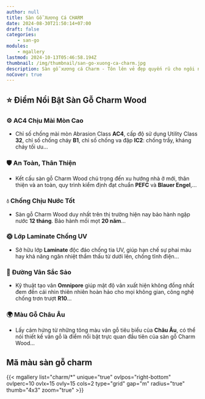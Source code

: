 ```yaml
---
author: null
title: Sàn Gỗ Xương Cá CHARM
date: 2024-08-30T21:50:14+07:00
draft: false
categories:
    - san-go
modules:
    - mgallery
lastmod: 2024-10-13T05:46:58.194Z
thumbnail: /img/thumbnail/san-go-xuong-ca-charm.jpg
description: Sàn gỗ xương cá Charm - Tôn lên vẻ đẹp quyến rũ cho ngôi nhà. Chống trơn trượt, an toàn cho gia đình. Đa dạng họa tiết, phù hợp nhiều phong cách.
noCover: true
---
```

## ⭐ Điểm Nổi Bật Sàn Gỗ Charm Wood

### ⚙️ AC4 Chịu Mài Mòn Cao
- Chỉ số chống mài mòn Abrasion Class **AC4**, cấp độ sử dụng Utility Class **32**, chỉ số chống cháy **B1**, chỉ số chống va đập **IC2**: chống trầy, kháng cháy tối ưu...

### 🛡️ An Toàn, Thân Thiện
- Kết cấu sàn gỗ Charm Wood chú trọng đến xu hướng nhà ở mới, thân thiện và an toàn, quy trình kiểm định đạt chuẩn **PEFC** và **Blauer Engel**,...

### 💧 Chống Chịu Nước Tốt
- Sàn gỗ Charm Wood duy nhất trên thị trường hiện nay bảo hành ngập nước **12 tháng**. Bảo hành mối mọt **20 năm**...

### 🌞 Lớp Laminate Chống UV
- Sở hữu lớp **Laminate** độc đáo chống tia UV, giúp hạn chế sự phai màu hay khả năng ngăn nhiệt thẩm thấu từ dưới lên, chống tĩnh điện...

### 🌿 Đường Vân Sắc Sảo
- Kỹ thuật tạo vân **Omnipore** giúp mật độ vân xuất hiện không đồng nhất đem đến cái nhìn thiên nhiên hoàn hảo cho mọi không gian, công nghệ chống trơn trượt **R10**...

### 🌍 Màu Gỗ Châu Âu
- Lấy cảm hứng từ những tông màu vân gỗ tiêu biểu của **Châu Âu**, có thể nói thiết kế vân gỗ là điểm nổi bật trực quan đầu tiên của sàn gỗ Charm Wood...

## Mã màu sàn gỗ charm

{{< mgallery list="charm/*" unique="true" ovlpos="right-bottom" ovlperc=10 ovlx=15 ovly=15 cols=2 type="grid" gap="m" radius="true" thumb="4x3" zoom="true" >}}